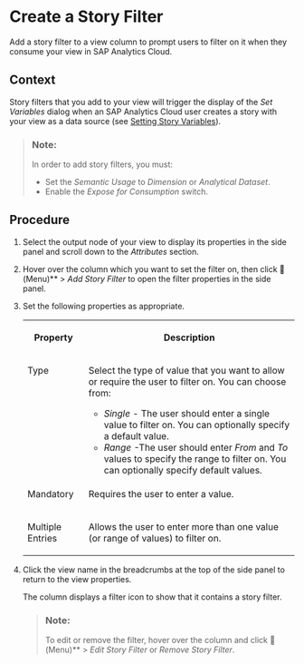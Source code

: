 <!-- loio8dfc684eb4934177b169f11e3a72f9f5 -->

<link rel="stylesheet" type="text/css" href="../css/sap-icons.css"/>

# Create a Story Filter

Add a story filter to a view column to prompt users to filter on it when they consume your view in SAP Analytics Cloud.



## Context

Story filters that you add to your view will trigger the display of the *Set Variables* dialog when an SAP Analytics Cloud user creates a story with your view as a data source \(see [Setting Story Variables](https://help.sap.com/viewer/00f68c2e08b941f081002fd3691d86a7/release/en-US/305dcf7053634875a408a9d9832c8b8f.html)\).

> ### Note:  
> In order to add story filters, you must:
> 
> -   Set the *Semantic Usage* to *Dimension* or *Analytical Dataset*.
> -   Enable the *Expose for Consumption* switch.



## Procedure

1.  Select the output node of your view to display its properties in the side panel and scroll down to the *Attributes* section.

2.  Hover over the column which you want to set the filter on, then click <span class="FPA-icons"></span> \(Menu\)** \> *Add Story Filter* to open the filter properties in the side panel.

3.  Set the following properties as appropriate.


    <table>
    <tr>
    <th valign="top">

    Property


    
    </th>
    <th valign="top">

    Description


    
    </th>
    </tr>
    <tr>
    <td valign="top">

    Type


    
    </td>
    <td valign="top">

    Select the type of value that you want to allow or require the user to filter on. You can choose from:

    -   *Single* - The user should enter a single value to filter on. You can optionally specify a default value.
    -   *Range* -The user should enter *From* and *To* values to specify the range to filter on. You can optionally specify default values.


    
    </td>
    </tr>
    <tr>
    <td valign="top">

    Mandatory


    
    </td>
    <td valign="top">

    Requires the user to enter a value.


    
    </td>
    </tr>
    <tr>
    <td valign="top">

    Multiple Entries


    
    </td>
    <td valign="top">

    Allows the user to enter more than one value \(or range of values\) to filter on.


    
    </td>
    </tr>
    </table>
    
4.  Click the view name in the breadcrumbs at the top of the side panel to return to the view properties.

    The column displays a filter icon to show that it contains a story filter.

    > ### Note:  
    > To edit or remove the filter, hover over the column and click <span class="FPA-icons"></span> \(Menu\)** \> *Edit Story Filter* or *Remove Story Filter*.


